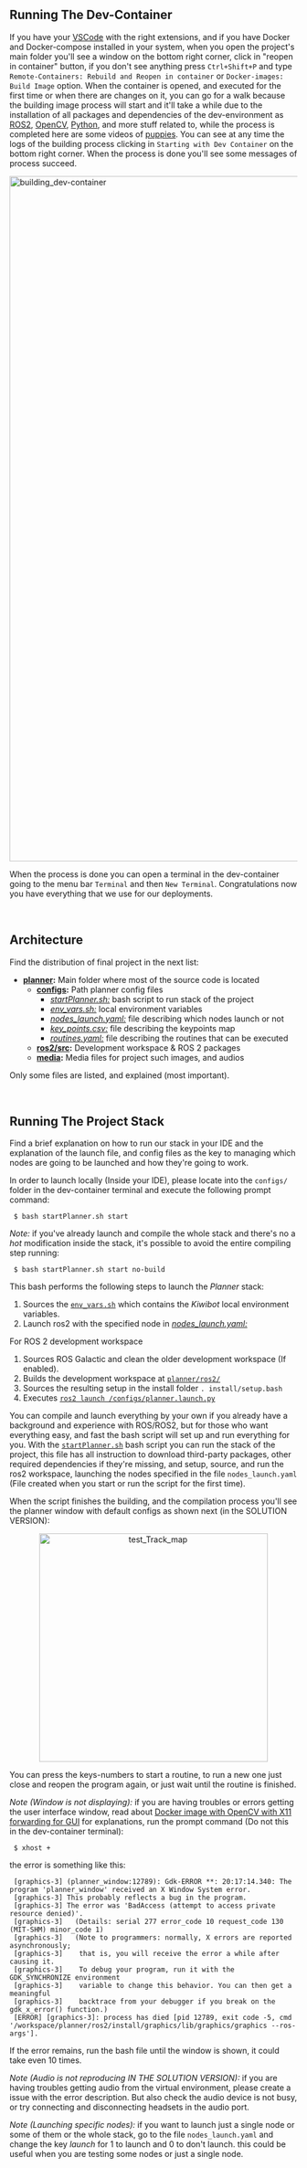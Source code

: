 <!-- ---------------------------------------------------------------------- -->
## **Running The Dev-Container**
 
If you have your [VSCode](https://code.visualstudio.com/) with the right extensions, and if you have Docker and Docker-compose installed in your system, when you open the project's main folder you'll see a window on the bottom right corner, click in "reopen in container" button, if you don't see anything press `Ctrl+Shift+P` and type `Remote-Containers: Rebuild and Reopen in container` or `Docker-images: Build Image` option. When the container is opened, and executed for the first time or when there are changes on it, you can go for a walk because the building image process will start and it'll take a while due to the installation of all packages and dependencies of the dev-environment as [ROS2](https://index.ros.org/doc/ros2/), [OpenCV](https://opencv.org/), [Python](https://www.python.org/), and more stuff related to, while the process is completed here are some videos of [puppies](https://www.youtube.com/watch?v=mRf3-JkwqfU). You can see at any time the logs of the building process clicking in `Starting with Dev Container` on the bottom right corner. When the process is done you'll see some messages of process succeed.
 
<img src="https://user-images.githubusercontent.com/43115782/87437367-d5806200-c5b3-11ea-9bf2-836e45f46ed8.gif" alt="building_dev-container" width="1200">
 
When the process is done you can open a terminal in the dev-container going to the menu bar `Terminal` and then `New Terminal`. Congratulations now you have everything that we use for our deployments.
 

<br />

<!-- ---------------------------------------------------------------------- -->
## **Architecture**
 
Find the distribution of final project in the next list:
 
- **[planner](https://github.com/kiwicampus/2D-Test-Track-Service-Desk-Project/tree/main/planner):** Main folder where most of the source code is located
  - **[configs](https://github.com/kiwicampus/2D-Test-Track-Service-Desk-Project/tree/main/planner/configs):** Path planner config files
     - [*startPlanner.sh:*](https://github.com/kiwicampus/2D-Test-Track-Service-Desk-Project/tree/main/planner/configs/startPlanner.sh) bash script to run stack of the project
     - [*env_vars.sh:*](https://github.com/kiwicampus/2D-Test-Track-Service-Desk-Project/blob/main/planner/configs/env_vars.sh) local environment variables
     - [*nodes_launch.yaml:*](https://github.com/kiwicampus/2D-Test-Track-Service-Desk-Project/tree/main/planner/configs/nodes_launch.yaml) file describing which nodes launch or not
     - [*key_points.csv:*](https://github.com/kiwicampus/2D-Test-Track-Service-Desk-Project/tree/main/planner/configs/key_points.csv) file describing the keypoints map
     - [*routines.yaml:*](https://github.com/kiwicampus/2D-Test-Track-Service-Desk-Project/tree/main/planner/configs/routines.yaml) file describing the routines that can be executed
  - **[ros2/src](https://github.com/kiwicampus/2D-Test-Track-Service-Desk-Project/tree/main/planner/ros2/src):** Development workspace & ROS 2 packages
  - **[media](https://github.com/kiwicampus/2D-Test-Track-Service-Desk-Project/tree/main/planner/media):** Media files for project such images, and audios 

Only some files are listed, and explained (most important).
 
<br />
 

<!-- ---------------------------------------------------------------------- -->
## **Running The Project Stack**
 
Find a brief explanation on how to run our stack in your IDE and the explanation of the launch file, and config files as the key to managing which nodes are going to be launched and how they're going to work.
 
In order to launch locally (Inside your IDE), please locate into the `configs/` folder in the dev-container terminal and execute the following prompt command:
 
     $ bash startPlanner.sh start

*Note:* if you've already launch and compile the whole stack and there's no a *hot* modification inside the stack, it's possible to avoid the entire compiling step running:

     $ bash startPlanner.sh start no-build

This bash performs the following steps to launch the *Planner* stack:
 
1. Sources the [`env_vars.sh`](https://github.com/kiwicampus/2D-Test-Track-Service-Desk-Project/blob/main/planner/configs/env_vars.sh) which contains the *Kiwibot* local environment variables.
2. Launch ros2 with the specified node in [*nodes_launch.yaml:*](https://github.com/kiwicampus/2D-Test-Track-Service-Desk-Project/tree/main/planner/configs/nodes_launch.yaml)

For ROS 2 development workspace
 
1. Sources ROS Galactic and clean the older development workspace (If enabled).
2. Builds the development workspace at [`planner/ros2/`](planner/ros2)
3. Sources the resulting setup in the install folder `. install/setup.bash`
4. Executes [`ros2 launch /configs/planner.launch.py`](https://github.com/kiwicampus/2D-Test-Track-Service-Desk-Project/blob/main/planner/configs/planner.launch.py)
 
You can compile and launch everything by your own if you already have a background and experience with ROS/ROS2, but for those who want everything easy, and fast the bash script will set up and run everything for you. With the [``startPlanner.sh``](https://github.com/kiwicampus/2D-Test-Track-Service-Desk-Project/blob/main/planner/configs/startPlanner.sh) bash script you can run the stack of the project, this file has all instruction to download third-party packages, other required dependencies if they're missing, and setup, source, and run the ros2 workspace, launching the nodes specified in the file ``nodes_launch.yaml`` (File created when you start or run the script for the first time).
 

When the script finishes the building, and the compilation process you'll see the planner window with default configs as shown next (in the SOLUTION VERSION):
 
 <p align="center">
     <img src="https://user-images.githubusercontent.com/43115782/114318886-99dbdf80-9ad4-11eb-947a-e7c6e417fec2.gif" alt="test_Track_map" width="400"/> 
</p>
  
You can press the keys-numbers to start a routine, to run a new one just close and reopen the program again, or just wait until the routine is finished.

*Note (Window is not displaying):* if you are having troubles or errors getting the user interface window, read about [Docker image with OpenCV with X11 forwarding for GUI](https://marcosnietoblog.wordpress.com/2017/04/30/docker-image-with-opencv-with-x11-forwarding-for-gui/) for explanations, run the prompt command (Do not this in the dev-container terminal):
 
     $ xhost +

the error is something like this: 

     [graphics-3] (planner_window:12789): Gdk-ERROR **: 20:17:14.340: The program 'planner_window' received an X Window System error.
     [graphics-3] This probably reflects a bug in the program.
     [graphics-3] The error was 'BadAccess (attempt to access private resource denied)'.
     [graphics-3]   (Details: serial 277 error_code 10 request_code 130 (MIT-SHM) minor_code 1)
     [graphics-3]   (Note to programmers: normally, X errors are reported asynchronously;
     [graphics-3]    that is, you will receive the error a while after causing it.
     [graphics-3]    To debug your program, run it with the GDK_SYNCHRONIZE environment
     [graphics-3]    variable to change this behavior. You can then get a meaningful
     [graphics-3]    backtrace from your debugger if you break on the gdk_x_error() function.)
     [ERROR] [graphics-3]: process has died [pid 12789, exit code -5, cmd '/workspace/planner/ros2/install/graphics/lib/graphics/graphics --ros-args'].

If the error remains, run the bash file until the window is shown, it could take even 10 times.

*Note (Audio is not reproducing IN THE SOLUTION VERSION):* if you are having troubles getting audio from the virtual environment, please create a issue with the error description. But also check the audio device is not busy, or try connecting and disconnecting headsets in the audio port.

*Note (Launching specific nodes):* if you want to launch just a single node or some of them or the whole stack, go to the file ``nodes_launch.yaml`` and change the key *launch* for 1 to launch and 0 to don't launch. this could be useful when you are testing some nodes or just a single node.


<br />
